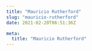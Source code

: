 ```yaml
---
title: "Mauricio Rutherford"
slug: "mauricio-rutherford"
date: 2021-02-20T06:51:36Z

meta:
  title: "Mauricio Rutherford"
---
```


